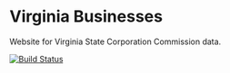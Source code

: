 # Virginia Businesses

Website for Virginia State Corporation Commission data.

[![Build Status](https://travis-ci.org/openva/vabusinesses.org.svg?branch=master)](https://travis-ci.org/openva/vabusinesses.org)
